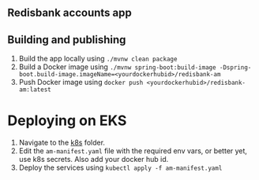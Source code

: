 ## Redisbank accounts app

## Building and publishing

1. Build the app locally using `./mvnw clean package`
1. Build a Docker image using `./mvnw spring-boot:build-image -Dspring-boot.build-image.imageName=<yourdockerhubid>/redisbank-am`
1. Push Docker image using `docker push <yourdockerhubid>/redisbank-am:latest`

# Deploying on EKS

1. Navigate to the [k8s](k8s) folder.
1. Edit the `am-manifest.yaml` file with the required env vars, or better yet, use k8s secrets. Also add your docker hub id.
1. Deploy the services using `kubectl apply -f am-manifest.yaml`